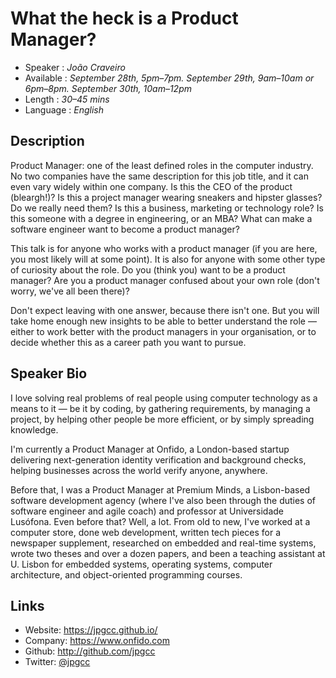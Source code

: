 What the heck is a Product Manager?
===================================

* Speaker   : *João Craveiro*
* Available : *September 28th, 5pm–7pm. September 29th, 9am–10am or 6pm–8pm. September 30th, 10am–12pm*
* Length    : *30–45 mins*
* Language  : *English*

Description
-----------

Product Manager: one of the least defined roles in the computer industry. No two companies have the same description for this job title, and it can even vary widely within one company. Is this the CEO of the product (bleargh!)? Is this a project manager wearing sneakers and hipster glasses? Do we really need them? Is this a business, marketing or technology role? Is this someone with a degree in engineering, or an MBA? What can make a software engineer want to become a product manager?

This talk is for anyone who works with a product manager (if you are here, you most likely will at some point). It is also for anyone with some other type of curiosity about the role. Do you (think you) want to be a product manager? Are you a product manager confused about your own role (don't worry, we've all been there)?

Don't expect leaving with one answer, because there isn't one. But you will take home enough new insights to be able to better understand the role — either to work better with the product managers in your organisation, or to decide whether this as a career path you want to pursue.

Speaker Bio
-----------

I love solving real problems of real people using computer technology as a means to it — be it by coding, by gathering requirements, by managing a project, by helping other people be more efficient, or by simply spreading knowledge.

I'm currently a Product Manager at Onfido, a London-based startup delivering next-generation identity verification and background checks, helping businesses across the world verify anyone, anywhere.

Before that, I was a Product Manager at Premium Minds, a Lisbon-based software development agency (where I've also been through the duties of software engineer and agile coach) and professor at Universidade Lusófona. Even before that? Well, a lot. From old to new, I've worked at a computer store, done web development, written tech pieces for a newspaper supplement, researched on embedded and real-time systems, wrote two theses and over a dozen papers, and been a teaching assistant at U. Lisbon for embedded systems, operating systems, computer architecture, and object-oriented programming courses.

Links
-----

* Website: https://jpgcc.github.io/
* Company: https://www.onfido.com
* Github: http://github.com/jpgcc
* Twitter: [@jpgcc](https://twitter.com/jpgcc_)
